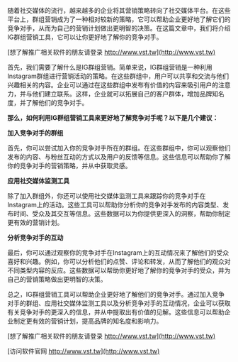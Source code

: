 随着社交媒体的流行，越来越多的企业将其营销策略转向了社交媒体平台。在这些平台上，群组营销成为了一种相对较新的策略，它可以帮助企业更好地了解它们的竞争对手，从而为自己的营销计划做出更明智的决策。在这篇文章中，我们将介绍IG群组营销工具，它可以让你更好地了解你的竞争对手。

[想了解推广相关软件的朋友请登录 http://www.vst.tw](http://www.vst.tw)

首先，我们需要了解什么是IG群组营销。简单来说，IG群组营销是一种利用Instagram群组进行营销活动的策略。在这些群组中，用户可以共享和交流与他们兴趣相关的内容。企业可以通过在这些群组中发布有价值的内容来吸引用户的注意力，并与他们建立联系。这样，企业就可以拓展自己的客户群体，增加品牌知名度，并了解他们的竞争对手。

**那么，如何利用IG群组营销工具来更好地了解竞争对手呢？以下是几个建议：**

**加入竞争对手的群组**

首先，你可以尝试加入你的竞争对手所在的群组。在这些群组中，你可以观察他们发布的内容、与粉丝互动的方式以及用户的反馈等信息。这些信息可以帮助你了解你的竞争对手的营销策略，并从中获取灵感。

**应用社交媒体监测工具**

除了加入群组外，你还可以使用社交媒体监测工具来跟踪你的竞争对手在Instagram上的活动。这些工具可以帮助你分析你的竞争对手发布的内容类型、发布时间、受众及其交互等信息。这些数据可以为你提供更深入的洞察，帮助你制定更有效的营销计划。

**分析竞争对手的互动**

最后，你可以通过观察你的竞争对手在Instagram上的互动情况来了解他们的受众喜好和兴趣。例如，你可以分析他们的点赞、评论和转发，从而了解他们的观众对不同类型内容的反应。这些数据可以帮助你更好地了解你的竞争对手的受众，并为自己的营销策略做出更明智的决策。

总之，IG群组营销工具可以帮助企业更好地了解他们的竞争对手。通过加入竞争对手的群组、应用社交媒体监测工具以及分析竞争对手的互动情况，企业可以获取有关竞争对手的更深入的信息，并从中提取出有价值的见解。这些信息可以帮助企业制定更有效的营销计划，提高品牌的知名度和影响力。

[想了解推广相关软件的朋友请登录 http://www.vst.tw](http://www.vst.tw)


[访问软件官网 http://www.vst.tw](http://www.vst.tw)
